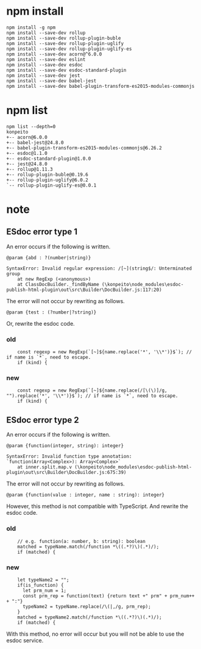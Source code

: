 # npm install
```
npm install -g npm
npm install --save-dev rollup
npm install --save-dev rollup-plugin-buble
npm install --save-dev rollup-plugin-uglify
npm install --save-dev rollup-plugin-uglify-es
npm install --save-dev acorn@^6.0.0
npm install --save-dev eslint
npm install --save-dev esdoc
npm install --save-dev esdoc-standard-plugin
npm install --save-dev jest
npm install --save-dev babel-jest
npm install --save-dev babel-plugin-transform-es2015-modules-commonjs
```

# npm list
```
npm list --depth=0
konpeito
+-- acorn@6.0.0
+-- babel-jest@24.8.0
+-- babel-plugin-transform-es2015-modules-commonjs@6.26.2
+-- esdoc@1.1.0
+-- esdoc-standard-plugin@1.0.0
+-- jest@24.8.0
+-- rollup@1.11.3
+-- rollup-plugin-buble@0.19.6
+-- rollup-plugin-uglify@6.0.2
`-- rollup-plugin-uglify-es@0.0.1
```

# note

## ESdoc error type 1

An error occurs if the following is written.
```
@param {abd : ?(number|string)}
```

```
SyntaxError: Invalid regular expression: /[~](string$/: Unterminated group
    at new RegExp (<anonymous>)
    at ClassDocBuilder._findByName (\konpeito\node_modules\esdoc-publish-html-plugin\out\src\Builder\DocBuilder.js:117:20)
```

The error will not occur by rewriting as follows.
```
@param {test : (?number|?string)}
```

Or, rewrite the esdoc code.

### old
```
    const regexp = new RegExp(`[~]${name.replace('*', '\\*')}$`); // if name is `*`, need to escape.
    if (kind) {
```
### new
```
    const regexp = new RegExp(`[~]${name.replace(/[\(\)]/g, "").replace('*', '\\*')}$`); // if name is `*`, need to escape.
    if (kind) {
```

## ESdoc error type 2

An error occurs if the following is written.
```
@param {function(integer, string): integer}
```

```
SyntaxError: Invalid function type annotation: `function(Array<Complex>): Array<Complex>`
    at inner.split.map.v (\konpeito\node_modules\esdoc-publish-html-plugin\out\src\Builder\DocBuilder.js:675:39)
```

The error will not occur by rewriting as follows.
```
@param {function(value : integer, name : string): integer}
```

However, this method is not compatible with TypeScript.
And rewrite the esdoc code.

### old
```
    // e.g. function(a: number, b: string): boolean
    matched = typeName.match(/function *\((.*?)\)(.*)/);
    if (matched) {
```
### new
```
    let typeName2 = "";
    if(is_function) {
      let prm_num = 1;
      const prm_rep = function(text) {return text +" prm" + prm_num++ + ":"}
      typeName2 = typeName.replace(/\(|,/g, prm_rep);
    }
    matched = typeName2.match(/function *\((.*?)\)(.*)/);
    if (matched) {
```

With this method, no error will occur but you will not be able to use the esdoc service.
